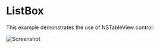 # ListBox

This example demonstrates the use of NSTableView control.

![Screenshot](../../docs/Pictures/ListBox.png)
